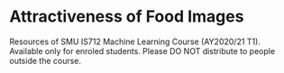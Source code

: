 # Attractiveness of Food Images
Resources of SMU IS712 Machine Learning Course (AY2020/21 T1). Available only for enroled students. Please DO NOT distribute to people outside the course.
